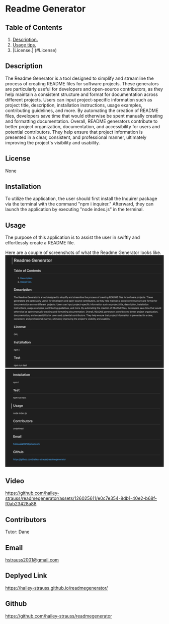# Readme Generator

## Table of Contents

1. [ Description. ](#Description)
2. [ Usage tips. ](#Usage)
3. [License.] (#License)

## Description

The Readme Generator is a tool designed to simplify and streamline the process of creating README files for software projects. These generators are particularly useful for developers and open-source contributors, as they help maintain a consistent structure and format for documentation across different projects. Users can input project-specific information such as project title, description, installation instructions, usage examples, contributing guidelines, and more. By automating the creation of README files, developers save time that would otherwise be spent manually creating and formatting documentation. Overall, README generators contribute to better project organization, documentation, and accessibility for users and potential contributors. They help ensure that project information is presented in a clear, consistent, and professional manner, ultimately improving the project's visibility and usability.

## License

None

## Installation

To utilize the application, the user should first install the Inquirer package via the terminal with the command "npm i inquirer." Afterward, they can launch the application by executing "node index.js" in the terminal.

## Usage

The purpose of this application is to assist the user in swiftly and effortlessly create a README file.

Here are a couple of screenshots of what the Readme Generator looks like.
![screenshot](/img/readme.png)
![screenshot](/img/readme1.png)

## Video

https://github.com/hailey-strauss/readmegenerator/assets/126025611/e0c7e354-8db1-40e2-b68f-f0ab23428a88


## Contributors

Tutor: Dane

## Email

hstrauss2001@gmail.com

## Deplyed Link

https://hailey-strauss.github.io/readmegenerator/

## Github

https://github.com/hailey-strauss/readmegenerator
